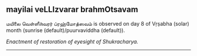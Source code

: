 ## mayilai veLLIzvarar brahmOtsavam
மயிலை வெள்ளீஶ்வரர் ப்ரஹ்மோத்ஸவம் is observed on day 8 of Vṛṣabha (solar) month (sunrise (default)/puurvaviddha (default)).

_Enactment of restoration of eyesight of Shukracharya._

---
